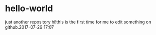 # hello-world
just another repository
hi!this is the first time for me to edit something on github.2017-07-29 17:07
